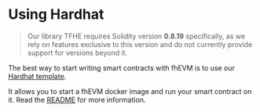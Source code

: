 # Using Hardhat

> Our library TFHE requires Solidity version **0.8.19** specifically, as we rely on features exclusive to this version and do not currently provide support for versions beyond it.

The best way to start writing smart contracts with fhEVM is to use our [Hardhat template](https://github.com/zama-ai/fhevm-hardhat-template).

It allows you to start a fhEVM docker image and run your smart contract on it. Read the [README](https://github.com/zama-ai/fhevm-hardhat-template/blob/main/README.md) for more information.
